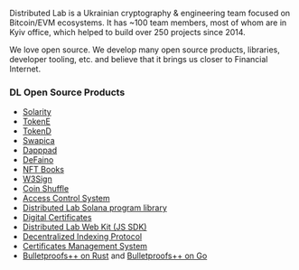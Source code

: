 Distributed Lab is a Ukrainian cryptography & engineering team focused on Bitcoin/EVM ecosystems. It has ~100 team members, most of whom are in Kyiv office, which helped to build over 250 projects since 2014.

We love open source. We develop many open source products, libraries, developer tooling, etc. and believe that it brings us closer to Financial Internet.

### DL Open Source Products

- [Solarity](https://github.com/dl-solarity)
- [TokenE](https://github.com/dl-tokene)
- [TokenD](https://github.com/tokend)
- [Swapica](https://github.com/Swapica)
- [Dapppad](https://github.com/dl-dapppad)
- [DeFaino](https://github.com/defaino)
- [NFT Books](https://github.com/DL-NFT-Books)
- [W3Sign](https://github.com/dl-w3sign)
- [Coin Shuffle](https://github.com/coin-shuffle)
- [Access Control System](https://github.com/acs-dl)
- [Distributed Lab Solana program library](https://github.com/distributed-lab/solana-program-library)
- [Digital Certificates](https://github.com/Digital-Certificates-DL)
- [Distributed Lab Web Kit (JS SDK)](https://github.com/distributed-lab/web-kit)
- [Decentralized Indexing Protocol](https://github.com/dl-decentralized-indexing-protocol)
- [Certificates Management System](https://github.com/orgs/manual-certificates/)
- [Bulletproofs++ on Rust](https://github.com/distributed-lab/bp-pp) and [Bulletproofs++ on Go](https://github.com/distributed-lab/bulletproofs)

